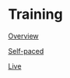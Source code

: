 # Training

[Overview](trainings.md ':include')

[Self-paced](self-paced-trainings.md ':include')

[Live](live-trainings.md ':include')